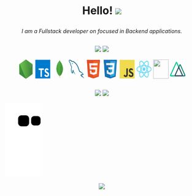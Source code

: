 # <p align="center">Hello! <img src="https://emojis.slackmojis.com/emojis/images/1531849430/4246/blob-sunglasses.gif?1531849430" width="25"/></p>

<div align="center">
<p><i>I am a Fullstack developer on focused in Backend applications.</i></p>
</div>

##
<div align="center">
    <a href="https://www.github.com/gabrieljcf"><img height="180em" src="https://github-readme-stats.vercel.app/api?username=gabrieljcf&show_icons=true&theme=tokyonight"></a>
    <a href="https://www.github.com/gabrieljcf"><img height="180em" src="https://github-readme-stats.vercel.app/api/top-langs/?username=gabrieljcf&show_icons=true&theme=tokyonight&hide=html"></a>
 
</div>

<div align="center" style="display: inline_block"><br>
    <a href="https://nodejs.org/en/" target="_blank"><img height="50em" width="40em" align="center" src="https://raw.githubusercontent.com/devicons/devicon/master/icons/nodejs/nodejs-original.svg" /></a>
    <a href="https://www.typescriptlang.org/" target="_blank"><img height="50em" width="40em" align="center" src="https://raw.githubusercontent.com/devicons/devicon/master/icons/typescript/typescript-original.svg" /></a>
    <a href="https://www.mongodb.com/" target="_blank"><img height="50em" width="40em" align="center" src="https://raw.githubusercontent.com/devicons/devicon/master/icons/mongodb/mongodb-original.svg" /></a>
    <a href="https://www.mysql.com/" target="_blank"><img height="50em" width="40em" align="center" src="https://raw.githubusercontent.com/devicons/devicon/master/icons/mysql/mysql-original.svg" /></a>
    <a href="https://www.w3schools.com/html/" target="_blank"><img height="50em" width="40em" align="center" src="https://raw.githubusercontent.com/devicons/devicon/master/icons/html5/html5-original.svg" /></a>
    <a href="https://developer.mozilla.org/pt-BR/docs/Web/CSS" target="_blank"><img height="50em" width="40em" align="center" src="https://raw.githubusercontent.com/devicons/devicon/master/icons/css3/css3-original.svg" /></a>
    <a href="https://developer.mozilla.org/pt-BR/docs/Web/JavaScript" target="_blank"><img height="50em" width="40em" align="center" src="https://raw.githubusercontent.com/devicons/devicon/master/icons/javascript/javascript-original.svg" /></a>
    <a href="https://pt-br.reactjs.org/" target="_blank"><img height="50em" width="40em" align="center" src="https://raw.githubusercontent.com/devicons/devicon/master/icons/react/react-original.svg" /></a>
    <a href="https://vuejs.org/" target="_blank"><img height="50em" width="40em" align="center" src="https://cdn.jsdelivr.net/gh/devicons/devicon/icons/vuejs/vuejs-original.svg" /></a>
    <a href="https://nuxtjs.org/" target="_blank"><img height="50em" width="40em" align="center" src="https://raw.githubusercontent.com/devicons/devicon/master/icons/nuxtjs/nuxtjs-original.svg" /></a>

</div>
  
## 
<div align="center">
    <a href="www.linkedin.com/in/bruno-gabriel-nogueira-835518123" target="_blank"><img height="30em" src="https://img.shields.io/badge/LinkedIn-000000?style=for-the-badge&logo=linkedin&logoColor=white" /></a>
    <a href="https://pt.stackoverflow.com/users/278532/gabriel-nogueira" target="_blank"><img height="30em" src="https://img.shields.io/badge/stackoverflow-000000?style=for-the-badge&logo=linkedin&logoColor=white" /></a>
</div>

  ![Snake animation](https://github.com/rafaballerini/rafaballerini/blob/output/github-contribution-grid-snake.svg)
        
<div align="center"><img height="150em" align="center" src="http://pa1.narvii.com/6902/219e14fb8ac903865b5cd7f6372631b21f44ebd9r1-320-180_00.gif" />
</p>
</div>
